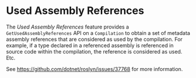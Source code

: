 Used Assembly References
=========================

The *Used Assembly References* feature provides a ```GetUsedAssemblyReferences``` API on a ```Compilation``` to obtain a set
of metadata assembly references that are considered as used by the compilation. For example, if a type declared in a
referenced assembly is referenced in source code within the compilation, the reference is considered as used. Etc.

See https://github.com/dotnet/roslyn/issues/37768 for more information.